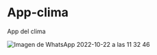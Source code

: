 # App-clima
App del clima

![Imagen de WhatsApp 2022-10-22 a las 11 32 46](https://user-images.githubusercontent.com/90072739/197668002-2e74e56e-aed0-475a-9404-03cf614706e0.jpg)
